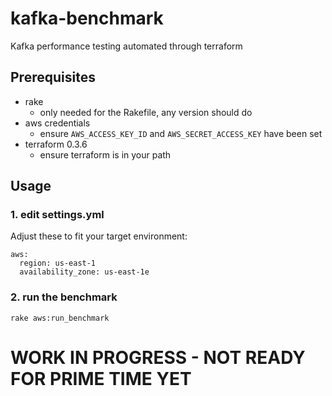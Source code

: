 # kafka-benchmark

Kafka performance testing automated through terraform

## Prerequisites

* rake
	* only needed for the Rakefile, any version should do
* aws credentials
	* ensure ```AWS_ACCESS_KEY_ID``` and ```AWS_SECRET_ACCESS_KEY``` have been set
* terraform 0.3.6
	* ensure terraform is in your path


## Usage

### 1. edit settings.yml

Adjust these to fit your target environment:

```
aws:
  region: us-east-1
  availability_zone: us-east-1e
```

### 2. run the benchmark

```
rake aws:run_benchmark
```

# WORK IN PROGRESS - NOT READY FOR PRIME TIME YET

